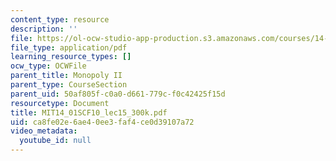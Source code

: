 ```yaml
---
content_type: resource
description: ''
file: https://ol-ocw-studio-app-production.s3.amazonaws.com/courses/14-01sc-principles-of-microeconomics-fall-2011/ca8fe02e6ae40ee3faf4ce0d39107a72_MIT14_01SCF10_lec15_300k.pdf
file_type: application/pdf
learning_resource_types: []
ocw_type: OCWFile
parent_title: Monopoly II
parent_type: CourseSection
parent_uid: 50af805f-c0a0-d661-779c-f0c42425f15d
resourcetype: Document
title: MIT14_01SCF10_lec15_300k.pdf
uid: ca8fe02e-6ae4-0ee3-faf4-ce0d39107a72
video_metadata:
  youtube_id: null
---
```

